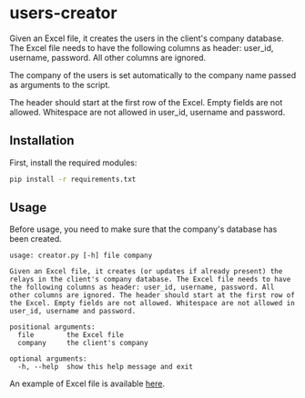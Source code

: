 # users-creator

Given an Excel file, it creates the users in the client's company database.
The Excel file needs to have the following columns as header: user_id, username, password. All other columns are ignored.

The company of the users is set automatically to the company name passed as arguments to the script.

The header should start at the first row of the Excel.
Empty fields are not allowed.
Whitespace are not allowed in user_id, username and password.

## Installation

First, install the required modules:

```bash
pip install -r requirements.txt
```

## Usage

Before usage, you need to make sure that the company's database has been created.

```
usage: creator.py [-h] file company

Given an Excel file, it creates (or updates if already present) the relays in the client's company database. The Excel file needs to have the following columns as header: user_id, username, password. All other columns are ignored. The header should start at the first row of the Excel. Empty fields are not allowed. Whitespace are not allowed in user_id, username and password.

positional arguments:
  file        the Excel file
  company     the client's company

optional arguments:
  -h, --help  show this help message and exit
```

An example of Excel file is available [here](examples/excel.xlsx).
